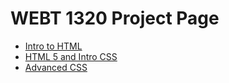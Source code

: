 # WEBT 1320 Project Page

<ul>
<li><a href="intro_to_HTML/index.html" target="_blank">Intro to HTML</a></li>
<li><a href="html5_and_intro_to_css/index.html" target="_blank">HTML 5 and Intro CSS</a></li>
<li><a href="advanced_css>/index.html" target="_blank"> Advanced CSS</a></li>
</ul>